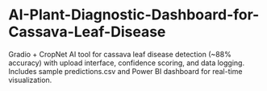 # AI-Plant-Diagnostic-Dashboard-for-Cassava-Leaf-Disease
Gradio + CropNet AI tool for cassava leaf disease detection (~88% accuracy) with upload interface, confidence scoring, and data logging. Includes sample predictions.csv and Power BI dashboard for real-time visualization.

